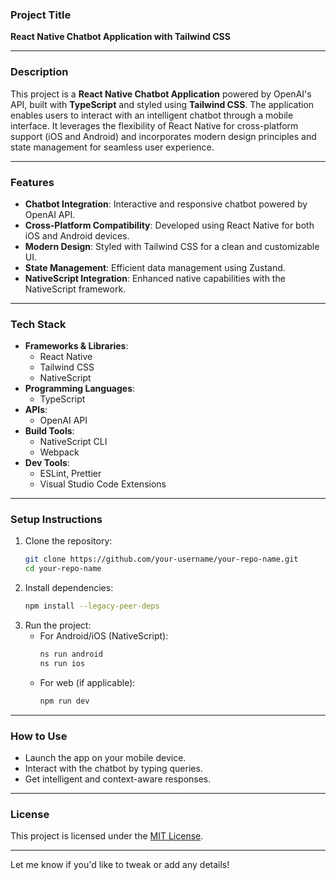 ### **Project Title**  
**React Native Chatbot Application with Tailwind CSS**

---

### **Description**  
This project is a **React Native Chatbot Application** powered by OpenAI's API, built with **TypeScript** and styled using **Tailwind CSS**. The application enables users to interact with an intelligent chatbot through a mobile interface. It leverages the flexibility of React Native for cross-platform support (iOS and Android) and incorporates modern design principles and state management for seamless user experience.

---

### **Features**  
- **Chatbot Integration**: Interactive and responsive chatbot powered by OpenAI API.  
- **Cross-Platform Compatibility**: Developed using React Native for both iOS and Android devices.  
- **Modern Design**: Styled with Tailwind CSS for a clean and customizable UI.  
- **State Management**: Efficient data management using Zustand.  
- **NativeScript Integration**: Enhanced native capabilities with the NativeScript framework.  

---

### **Tech Stack**  
- **Frameworks & Libraries**:
  - React Native
  - Tailwind CSS
  - NativeScript
- **Programming Languages**:
  - TypeScript
- **APIs**:
  - OpenAI API
- **Build Tools**:
  - NativeScript CLI
  - Webpack
- **Dev Tools**:
  - ESLint, Prettier
  - Visual Studio Code Extensions

---

### **Setup Instructions**  
1. Clone the repository:  
   ```bash
   git clone https://github.com/your-username/your-repo-name.git
   cd your-repo-name
   ```
2. Install dependencies:  
   ```bash
   npm install --legacy-peer-deps
   ```
3. Run the project:
   - For Android/iOS (NativeScript):
     ```bash
     ns run android
     ns run ios
     ```
   - For web (if applicable):
     ```bash
     npm run dev
     ```

---

### **How to Use**  
- Launch the app on your mobile device.
- Interact with the chatbot by typing queries.
- Get intelligent and context-aware responses.

---

### **License**  
This project is licensed under the [MIT License](https://opensource.org/licenses/MIT).

---

Let me know if you'd like to tweak or add any details!
